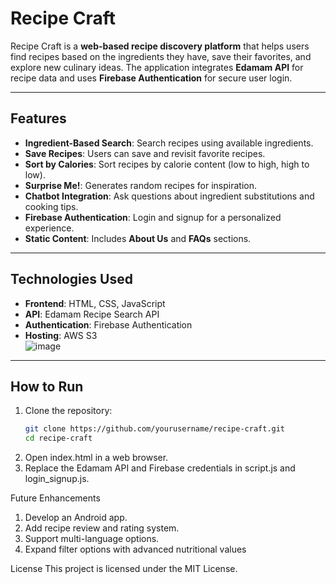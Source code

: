 # Recipe Craft

Recipe Craft is a **web-based recipe discovery platform** that helps users find recipes based on the ingredients they have, save their favorites, and explore new culinary ideas. The application integrates **Edamam API** for recipe data and uses **Firebase Authentication** for secure user login.

---

## Features  
- **Ingredient-Based Search**: Search recipes using available ingredients.  
- **Save Recipes**: Users can save and revisit favorite recipes.  
- **Sort by Calories**: Sort recipes by calorie content (low to high, high to low).  
- **Surprise Me!**: Generates random recipes for inspiration.  
- **Chatbot Integration**: Ask questions about ingredient substitutions and cooking tips.  
- **Firebase Authentication**: Login and signup for a personalized experience.  
- **Static Content**: Includes **About Us** and **FAQs** sections.

---

## Technologies Used  
- **Frontend**: HTML, CSS, JavaScript  
- **API**: Edamam Recipe Search API  
- **Authentication**: Firebase Authentication  
- **Hosting**: AWS S3  
![image](https://github.com/user-attachments/assets/62418e87-b9ae-4abd-9815-18ce9617dedc)

---

## How to Run  
1. Clone the repository:  
   ```bash
   git clone https://github.com/yourusername/recipe-craft.git
   cd recipe-craft
2. Open index.html in a web browser.
3. Replace the Edamam API and Firebase credentials in script.js and login_signup.js.

Future Enhancements
1. Develop an Android app.
2. Add recipe review and rating system.
3. Support multi-language options.
4. Expand filter options with advanced nutritional values

License
This project is licensed under the MIT License.
